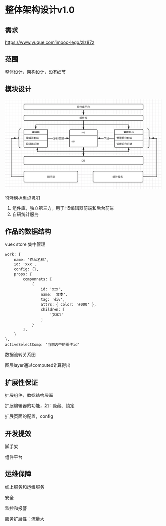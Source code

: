 # 整体架构设计v1.0

## 需求

https://www.yuque.com/imooc-lego/zlz87z

## 范围

整体设计，架构设计，没有细节

## 模块设计

![image.png](./images/0601.png)



特殊模块重点说明

1. 组件库，独立第三方，用于H5编辑器前端和后台前端
2. 自研统计服务

## 作品的数据结构

vuex store 集中管理

```
work: {
	name: '作品名称',
	id: 'xxx',
	config: {},
	props: {
		componnets: [
			{
				id: 'xxx',
				name: '文本'，
				tag: 'div',
				attrs: { color: '#000' },
				children: [
					'文本1'
				]
			}
		],
	}
},
activeSelectComp: '当前选中的组件id'
```

数据流转关系图

图层layer通过computed计算得出

## 扩展性保证

扩展组件，数据结构层面

扩展编辑器的功能，如：隐藏、锁定

扩展页面的配置，config

## 开发提效

脚手架

组件平台

## 运维保障

线上服务和运维服务

安全

监控和报警

服务扩展性：流量大
